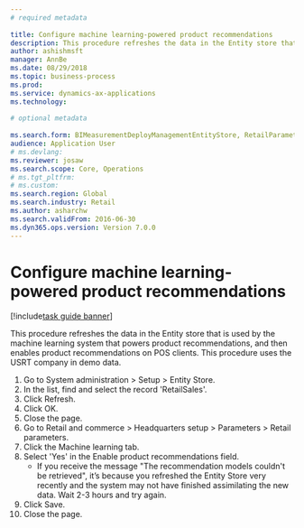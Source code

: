 ```yaml
--- 
# required metadata 
 
title: Configure machine learning-powered product recommendations
description: This procedure refreshes the data in the Entity store that is used by the machine learning system that powers product recommendations, and then enables product recommendations on POS clients. 
author: ashishmsft
manager: AnnBe 
ms.date: 08/29/2018
ms.topic: business-process 
ms.prod:  
ms.service: dynamics-ax-applications 
ms.technology:  
 
# optional metadata 
 
ms.search.form: BIMeasurementDeployManagementEntityStore, RetailParameters   
audience: Application User 
# ms.devlang:  
ms.reviewer: josaw
ms.search.scope: Core, Operations 
# ms.tgt_pltfrm:  
# ms.custom:  
ms.search.region: Global
ms.search.industry: Retail
ms.author: asharchw
ms.search.validFrom: 2016-06-30 
ms.dyn365.ops.version: Version 7.0.0 
---
```

# Configure machine learning-powered product recommendations

[!include[task guide banner](../includes/task-guide-banner.md)]

This procedure refreshes the data in the Entity store that is used by the machine learning system that powers product recommendations, and then enables product recommendations on POS clients. This procedure uses the USRT company in demo data.

1. Go to System administration > Setup > Entity Store.
2. In the list, find and select the record 'RetailSales'.
3. Click Refresh.
4. Click OK.
5. Close the page.
6. Go to Retail and commerce > Headquarters setup > Parameters > Retail parameters.
7. Click the Machine learning tab.
8. Select 'Yes' in the Enable product recommendations field.
    * If you receive the message "The recommendation models couldn't be retrieved", it’s because you refreshed the Entity Store very recently and the system may not have finished assimilating the new data. Wait 2-3 hours and try again.  
9. Click Save.
10. Close the page.

